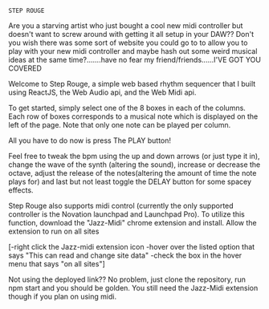     STEP ROUGE

Are you a starving artist who just bought a cool new midi controller but doesn't want to screw around with getting it all setup in your DAW??  Don't you wish there was some sort of website you could go to to allow you to play with your new midi controller and maybe hash out some weird musical ideas at the same time?.......have no fear my friend/friends......I'VE GOT YOU COVERED

 
Welcome to Step Rouge, a simple web based rhythm sequencer that I built using ReactJS, the Web Audio api, and the Web Midi api.  

To get started, simply select one of the 8 boxes in each of the columns.  Each row of boxes corresponds to a musical note which is displayed on the left of the page.  Note that only one note can be played per column.

All you have to do now is press The PLAY button!

Feel free to tweak the bpm using the up and down arrows (or just type it in), change the wave of the synth (altering the sound), increase or decrease the octave, adjust the release of the notes(altering the amount of time the note plays for) and last but not least toggle the DELAY button for some spacey effects.



Step Rouge also supports midi control (currently the only supported controller is the Novation launchpad and Launchpad Pro).
To utilize this function, download the "Jazz-Midi" chrome extension and install. Allow the extension to run on all sites

[-right click the Jazz-midi extension icon
    -hover over the listed option that says "This can read and change site data"
    -check the box in the hover menu that says "on all sites"]


Not using the deployed link?? No problem, just clone the repository, run npm start and you should be golden.  You still need the Jazz-Midi extension though if you plan on using midi.
